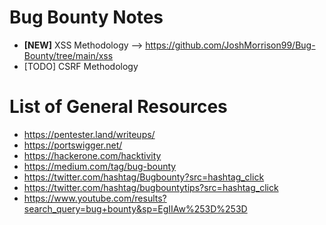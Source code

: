 # Bug Bounty Notes
- **[NEW]** XSS Methodology --> https://github.com/JoshMorrison99/Bug-Bounty/tree/main/xss
- [TODO] CSRF Methodology

# List of General Resources
- https://pentester.land/writeups/
- https://portswigger.net/
- https://hackerone.com/hacktivity
- https://medium.com/tag/bug-bounty
- https://twitter.com/hashtag/Bugbounty?src=hashtag_click
- https://twitter.com/hashtag/bugbountytips?src=hashtag_click
- https://www.youtube.com/results?search_query=bug+bounty&sp=EgIIAw%253D%253D 
